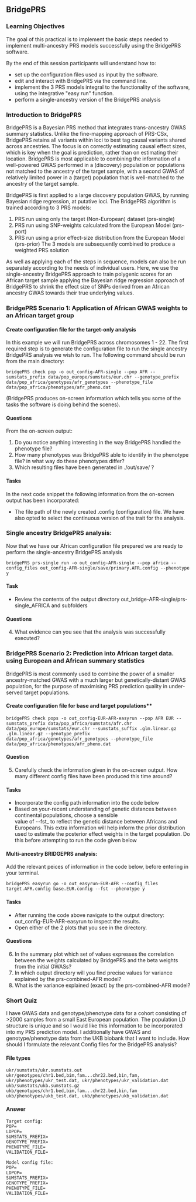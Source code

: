 ## BridgePRS

### Learning Objectives
The goal of this practical is to implement the basic steps needed to implement multi-ancestry PRS models successfully using the BridgePRS software.

By the end of this session participants will understand how to:
- set up the configuration files used as input by the software.
- edit and interact with BridgePRS via the command line. 
- implement the 3 PRS models integral to the functionality of the software, using the integrative "easy run" function.
- perform a single-ancestry version of the BridgePRS analysis

### Introduction to BridgePRS
BridgePRS is a Bayesian PRS method that integrates trans-ancestry GWAS summary statistics. Unlike the fine-mapping approach of PRS-CSx, BridgePRS retains all variants within loci to best tag causal variants shared across ancestries. The focus is on correctly estimating causal effect sizes, which is key when the goal is prediction, rather than on estimating their location. BridgePRS is most applicable to combining the information of a well-powered GWAS performed in a (discovery) population or populations not matched to the ancestry of the target sample, with a second GWAS of relatively limited power in a (target) population that is well-matched to the ancestry of the target sample.

BridgePRS is first applied to a large discovery population GWAS, by running Bayesian ridge regression, at putative loci. The BridgePRS algorithm is trained according to 3 PRS models:
1. PRS run using only the target (Non-European) dataset (prs-single)
2. PRS run using SNP-weights calculated from the European Model (prs-port)
3. PRS run using a prior effect-size distribution from the European Model (prs-prior)
The 3 models are subsequently combined to produce a weighted PRS solution

As well as applying each of the steps in sequence, models can also be run separately according to the needs of individual users. Here, we use the single-ancestry BridgePRS approach to train polygenic scores for an African target sample applying the Bayesian ridge regression approach of BridgePRS to shrink the effect size of SNPs derived from an African ancestry GWAS towards their true underlying values.

### BridgePRS Scenario 1: Application of African GWAS weights to an African target group

#### Create configuration file for the target-only analysis
In this example we will run BridgePRS across chromosomes 1 - 22. The first required step is to generate the configuration file to run the single ancestry BridgePRS analysis we wish to run. The following command should be run from the main directory:
```
bridgePRS check pop -o out_config-AFR-single --pop AFR --sumstats_prefix data/pop_europe/sumstats/eur.chr --genotype_prefix data/pop_africa/genotypes/afr_genotypes --phenotype_file data/pop_africa/phenotypes/afr_pheno.dat
```
(BridgePRS produces on-screen information which tells you some of the tasks the software is doing behind the scenes).

#### Questions
From the on-screen output:
1. Do you notice anything interesting in the way BridgePRS handled the phenotype file?
2. How many phenotypes was BridgePRS able to identify in the phenotype file? in what way do these phenotypes differ?
3. Which resulting files have been generated in ./out/save/ ?

#### Tasks
In the next code snippet the following information from the on-screen output has been incorporated:
- The file path of the newly created .config (configuration) file.
We have also opted to select the continuous version of the trait for the analysis.


### Single ancestry BridgePRS analysis:
Now that we have our African configuration file prepared we are ready to perform the single-ancestry BridgePRS analysis
```
bridgePRS prs-single run -o out_config-AFR-single --pop africa --config_files out_config-AFR-single/save/primary.AFR.config --phenotype y
```

#### Task
- Review the contents of the output directory  out_bridge-AFR-single/prs-single_AFRICA and subfolders

#### Questions
4. What evidence can you see that the analysis was successfully executed?


### BridgePRS Scenario 2:  Prediction into African target data. using European and African summary statistics
BridgePRS is most commonly used to combine the power of a smaller ancestry-matched GWAS with a much larger but genetically-distant GWAS population, for the purpose of maximising PRS prediction quality in under-served target populations.

#### Create configuration file for base and target populations**
```
bridgePRS check pops -o out_config-EUR-AFR-easyrun --pop AFR EUR --sumstats_prefix data/pop_africa/sumstats/afr.chr data/pop_europe/sumstats/eur.chr --sumstats_suffix .glm.linear.gz .glm.linear.gz --genotype_prefix data/pop_africa/genotypes/afr_genotypes --phenotype_file data/pop_africa/phenotypes/afr_pheno.dat
```
#### Question
5. Carefully check the information given in the on-screen output. How many different config files have been produced
   this time around?

#### Tasks
- Incorporate the config path information into the code below
- Based on your-recent understanding of genetic distances between continental populations, choose a sensible    
  value of --fst_ to reflect the genetic distance between Africans and Europeans. This extra information will help
  inform the prior distribution used to estimate the posterior effect weights in the target population. Do this before
  attempting to run the code given below

#### Multi-ancestry BRIDGEPRS analysis:
Add the relevant peices of information in the code below, before entering in your terminal.
```
bridgePRS easyrun go -o out_easyrun-EUR-AFR --config_files target.AFR.config base.EUR.config --fst --phenotype y
```

#### Tasks
- After running the code above navigate to the output directory: out_config-EUR-AFR-easyrun to inspect the results.
- Open either of the 2 plots that you see in the directory.

#### Questions
6. In the summary plot which set of values expresses the correlation between the weights calculated by BridgePRS and
   the beta weights from the initial GWASs?
8. In which output directory will you find precise values for variance explained by the prs-combined-AFR model?
9. What is the variance explained (exact) by the prs-combined-AFR model?

### Short Quiz
I have GWAS data and genotype/phenotype data for a cohort consisting of >2000 samples from a small East European population. 
The population LD structure is unique and so I would like this information to be incorporated into my PRS prediction model. I additionally have GWAS and genotype/phenotype data from the UKB biobank that I want to include. How should I formulate the relevant Config files for the BridgePRS analysis?

#### File types
```
ukr/sumstats/ukr.sumstats.out
ukr/genotypes/chr1.bed,bim,fam...chr22.bed,bin,fam,
ukr/phenotypes/ukr_test.dat, ukr/phenotypes/ukr_validation.dat
ukb/sumstats/ukb.sumstats.gz
ukb/genotypes/chr1.bed,bim,fam...chr22.bed,bin,fam
ukb/phenotypes/ukb_test.dat, ukb/phenotypes/ukb_validation.dat
```
#### Answer
```
Target config:
POP=
LDPOP=
SUMSTATS_PREFIX=
GENOTYPE_PREFIX=
PHENOTYPE_FILE=
VALIDATION_FILE=

Model config file:
POP=
LDPOP=
SUMSTATS_PREFIX=
GENOTYPE_PREFIX=
PHENOTYPE_FILE=
VALIDATION_FILE=
```
